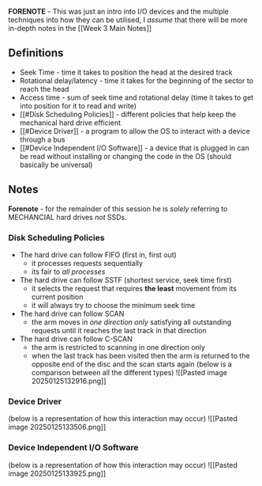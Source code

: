 **FORENOTE** - This was just an intro into I/O devices and the multiple techniques into how they can be utilised, I *assume* that there will be more in-depth notes in the [[Week 3 Main Notes]]

## Definitions
- Seek Time - time it takes to position the head at the desired track
- Rotational delay/latency - time it takes for the beginning of the sector to reach the head
- Access time - sum of seek time and rotational delay (time it takes to get into position for it to read and write)
- [[#Disk Scheduling Policies]] - different policies that help keep the mechanical hard drive efficient
- [[#Device Driver]] - a program to allow the OS to interact with a device through a bus
- [[#Device Independent I/O Software]] - a device that is plugged in can be read without installing or changing the code in the OS (should basically be universal)
## Notes
**Forenote** - for the remainder of this session he is *solely* referring to MECHANCIAL hard drives *not* SSDs.
### Disk Scheduling Policies
- The hard drive can follow FIFO (first in, first out)
	- it processes requests sequentially
	- its fair to *all processes*
- The hard drive can follow SSTF (shortest service, seek time first)
	- it selects the request that requires **the least** movement from its current position
	- it will always try to choose the minimum seek time
- The hard drive can follow SCAN
	- the arm moves in *one direction only* satisfying all outstanding requests until it reaches the last track in that direction
- The hard drive can follow C-SCAN
	- the arm is restricted to scanning in one direction only
	- when the last track has been visited then the arm is returned to the opposite end of the disc and the scan starts again
(below is a comparison between all the different types)
![[Pasted image 20250125132916.png]]	

### Device Driver
(below is a representation of how this interaction may occur)
![[Pasted image 20250125133506.png]]
### Device Independent I/O Software
(below is a representation of how this interaction may occur)
![[Pasted image 20250125133925.png]]
